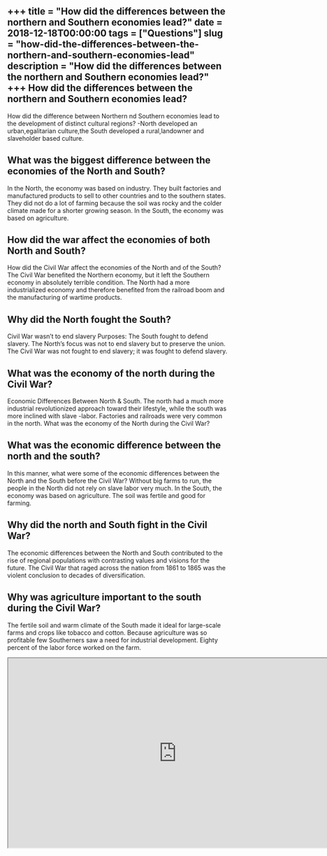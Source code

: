 +++
title = "How did the differences between the northern and Southern economies lead?"
date = 2018-12-18T00:00:00
tags = ["Questions"]
slug = "how-did-the-differences-between-the-northern-and-southern-economies-lead"
description = "How did the differences between the northern and Southern economies lead?"
+++
How did the differences between the northern and Southern economies lead?
-------------------------------------------------------------------------

How did the difference between Northern nd Southern economies lead to the development of distinct cultural regions? -North developed an urban,egalitarian culture,the South developed a rural,landowner and slaveholder based culture.

What was the biggest difference between the economies of the North and South?
-----------------------------------------------------------------------------

In the North, the economy was based on industry. They built factories and manufactured products to sell to other countries and to the southern states. They did not do a lot of farming because the soil was rocky and the colder climate made for a shorter growing season. In the South, the economy was based on agriculture.

How did the war affect the economies of both North and South?
-------------------------------------------------------------

How did the Civil War affect the economies of the North and of the South? The Civil War benefited the Northern economy, but it left the Southern economy in absolutely terrible condition. The North had a more industrialized economy and therefore benefited from the railroad boom and the manufacturing of wartime products.

Why did the North fought the South?
-----------------------------------

Civil War wasn’t to end slavery Purposes: The South fought to defend slavery. The North’s focus was not to end slavery but to preserve the union. The Civil War was not fought to end slavery; it was fought to defend slavery.

What was the economy of the north during the Civil War?
-------------------------------------------------------

Economic Differences Between North &amp; South. The north had a much more industrial revolutionized approach toward their lifestyle, while the south was more inclined with slave -labor. Factories and railroads were very common in the north. What was the economy of the North during the Civil War?

What was the economic difference between the north and the south?
-----------------------------------------------------------------

In this manner, what were some of the economic differences between the North and the South before the Civil War? Without big farms to run, the people in the North did not rely on slave labor very much. In the South, the economy was based on agriculture. The soil was fertile and good for farming.

Why did the north and South fight in the Civil War?
---------------------------------------------------

The economic differences between the North and South contributed to the rise of regional populations with contrasting values and visions for the future. The Civil War that raged across the nation from 1861 to 1865 was the violent conclusion to decades of diversification.

Why was agriculture important to the south during the Civil War?
----------------------------------------------------------------

The fertile soil and warm climate of the South made it ideal for large-scale farms and crops like tobacco and cotton. Because agriculture was so profitable few Southerners saw a need for industrial development. Eighty percent of the labor force worked on the farm.

<iframe allow="accelerometer; autoplay; clipboard-write; encrypted-media; gyroscope; picture-in-picture" allowfullscreen="" class="__youtube_prefs__  epyt-is-override  no-lazyload" data-no-lazy="1" data-origheight="433" data-origwidth="770" data-skipgform_ajax_framebjll="" height="433" id="_ytid_75785" loading="lazy" src="https://www.youtube.com/embed/x59okyeAJ1c?enablejsapi=1&autoplay=0&cc_load_policy=0&cc_lang_pref=&iv_load_policy=1&loop=0&modestbranding=0&rel=1&fs=1&playsinline=0&autohide=2&theme=dark&color=red&controls=1&" title="YouTube player" width="770"></iframe>
